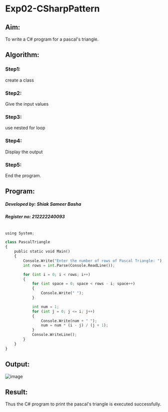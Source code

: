 # Exp02-CSharpPattern

## Aim:
To write a C# program for a pascal's triangle.

## Algorithm:
### Step1: 
create a class

### Step2: 
Give the input values

### Step3: 
use nested for loop

### Step4: 
Display the output

### Step5: 
End the program.

## Program:
##### Developed by: Shiak Sameer Basha

##### Register no: 212222240093
```python

using System;

class PascalTriangle
{
    public static void Main()
    {
        Console.Write("Enter the number of rows of Pascal Triangle: ");
        int rows = int.Parse(Console.ReadLine());

        for (int i = 0; i < rows; i++)
        {
            for (int space = 0; space < rows - i; space++)
            {
                Console.Write(" ");
            }

            int num = 1;
            for (int j = 0; j <= i; j++)
            {
                Console.Write(num + " ");
                num = num * (i - j) / (j + 1);
            }
            Console.WriteLine();
        }
    }
}
```
## Output:
![image](/c#ex-2pic.png)

## Result:
Thus the C# program to print the pascal's triangle is executed successfully.